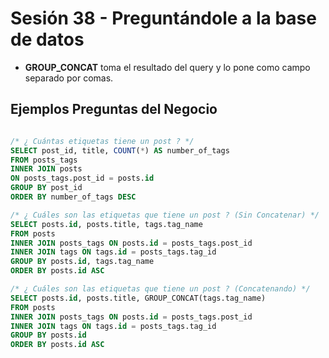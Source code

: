 # Sesión 38 - Preguntándole a la base de datos

* **GROUP_CONCAT** toma el resultado del query y lo pone como campo separado por comas.

## Ejemplos Preguntas del Negocio

```sql

/* ¿ Cuántas etiquetas tiene un post ? */
SELECT post_id, title, COUNT(*) AS number_of_tags
FROM posts_tags
INNER JOIN posts
ON posts_tags.post_id = posts.id
GROUP BY post_id
ORDER BY number_of_tags DESC

/* ¿ Cuáles son las etiquetas que tiene un post ? (Sin Concatenar) */
SELECT posts.id, posts.title, tags.tag_name
FROM posts
INNER JOIN posts_tags ON posts.id = posts_tags.post_id
INNER JOIN tags ON tags.id = posts_tags.tag_id
GROUP BY posts.id, tags.tag_name
ORDER BY posts.id ASC

/* ¿ Cuáles son las etiquetas que tiene un post ? (Concatenando) */
SELECT posts.id, posts.title, GROUP_CONCAT(tags.tag_name)
FROM posts
INNER JOIN posts_tags ON posts.id = posts_tags.post_id
INNER JOIN tags ON tags.id = posts_tags.tag_id
GROUP BY posts.id
ORDER BY posts.id ASC

```
